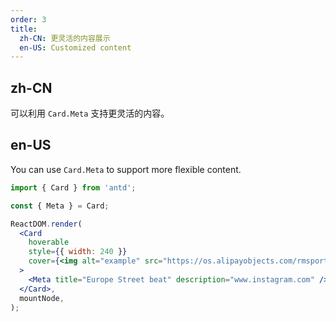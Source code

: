 ```yaml
---
order: 3
title:
  zh-CN: 更灵活的内容展示
  en-US: Customized content
---
```


## zh-CN

可以利用 `Card.Meta` 支持更灵活的内容。

## en-US

You can use `Card.Meta` to support more flexible content.

```jsx
import { Card } from 'antd';

const { Meta } = Card;

ReactDOM.render(
  <Card
    hoverable
    style={{ width: 240 }}
    cover={<img alt="example" src="https://os.alipayobjects.com/rmsportal/QBnOOoLaAfKPirc.png" />}
  >
    <Meta title="Europe Street beat" description="www.instagram.com" />
  </Card>,
  mountNode,
);
```
